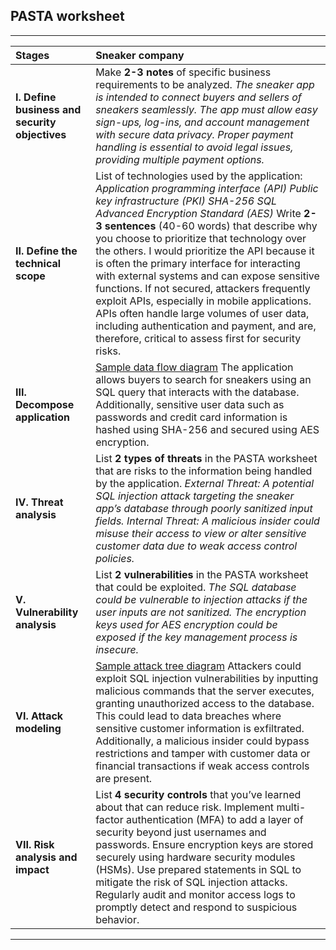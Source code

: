 ## PASTA worksheet

---

| Stages | Sneaker company |
| :---- | :---- |
| **I. Define business and security objectives** | Make **2-3 notes** of specific business requirements to be analyzed. *The sneaker app is intended to connect buyers and sellers of sneakers seamlessly. The app must allow easy sign-ups, log-ins, and account management with secure data privacy. Proper payment handling is essential to avoid legal issues, providing multiple payment options.* |
| **II. Define the technical scope** | List of technologies used by the application: *Application programming interface (API) Public key infrastructure (PKI) SHA-256 SQL Advanced Encryption Standard (AES)* Write **2-3 sentences** (40-60 words) that describe why you choose to prioritize that technology over the others. I would prioritize the API because it is often the primary interface for interacting with external systems and can expose sensitive functions. If not secured, attackers frequently exploit APIs, especially in mobile applications. APIs often handle large volumes of user data, including authentication and payment, and are, therefore, critical to assess first for security risks. |
| **III. Decompose application** | [Sample data flow diagram](https://docs.google.com/presentation/d/1ol7y79popTFfNHM-90ES-H-i1Lpd0YNvPShxBlXozjg/template/preview?resourcekey=0-DZAkf7Vzh2PXsP-j3oXV-g) The application allows buyers to search for sneakers using an SQL query that interacts with the database. Additionally, sensitive user data such as passwords and credit card information is hashed using SHA-256 and secured using AES encryption. |
| **IV. Threat analysis** | List **2 types of threats** in the PASTA worksheet that are risks to the information being handled by the application. *External Threat: A potential SQL injection attack targeting the sneaker app’s database through poorly sanitized input fields. Internal Threat: A malicious insider could misuse their access to view or alter sensitive customer data due to weak access control policies.* |
| **V. Vulnerability analysis** | List **2 vulnerabilities** in the PASTA worksheet that could be exploited. *The SQL database could be vulnerable to injection attacks if the user inputs are not sanitized. The encryption keys used for AES encryption could be exposed if the key management process is insecure.* |
| **VI. Attack modeling** | [Sample attack tree diagram](https://docs.google.com/presentation/d/1FmWLyHgmq9XQoVuMxOym2PHO8IuedCkan4moYnI-EJ0/template/preview?usp=sharing&resourcekey=0-zYPY7AhPJdcClXamlAfOag) Attackers could exploit SQL injection vulnerabilities by inputting malicious commands that the server executes, granting unauthorized access to the database. This could lead to data breaches where sensitive customer information is exfiltrated. Additionally, a malicious insider could bypass restrictions and tamper with customer data or financial transactions if weak access controls are present. |
| **VII. Risk analysis and impact** | List **4 security controls** that you’ve learned about that can reduce risk. Implement multi-factor authentication (MFA) to add a layer of security beyond just usernames and passwords. Ensure encryption keys are stored securely using hardware security modules (HSMs). Use prepared statements in SQL to mitigate the risk of SQL injection attacks. Regularly audit and monitor access logs to promptly detect and respond to suspicious behavior.  |

---

